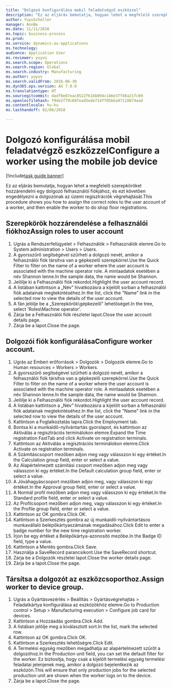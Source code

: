 ```yaml
--- 
title: "Dolgozó konfigurálása mobil feladatvégző eszközzel"
description: "Ez az eljárás bemutatja, hogyan lehet a megfelelő szerepköröket hozzárendelni egy dolgozó felhasználói fiókjához, és ezt követően engedélyezni a dolgozónak az üzemi regisztrációk végrehajtását."
author: YuyuScheller
manager: AnnBe
ms.date: 11/11/2016
ms.topic: business-process
ms.prod: 
ms.service: dynamics-ax-applications
ms.technology: 
audience: Application User
ms.reviewer: yuyus
ms.search.scope: Operations
ms.search.region: Global
ms.search.industry: Manufacturing
ms.author: yuyus
ms.search.validFrom: 2016-06-30
ms.dyn365.ops.version: AX 7.0.0
ms.translationtype: HT
ms.sourcegitcommit: dadf0e87eac8522f61bb094c146e37f46a21fc09
ms.openlocfilehash: f9de2f79c68fead5ede714ff05bba97118874aad
ms.contentlocale: hu-hu
ms.lasthandoff: 02/06/2018

---
```

# <a name="configure-a-worker-using-the-mobile-job-device"></a><span data-ttu-id="345c3-103">Dolgozó konfigurálása mobil feladatvégző eszközzel</span><span class="sxs-lookup"><span data-stu-id="345c3-103">Configure a worker using the mobile job device</span></span>

[!include[task guide banner](../../includes/task-guide-banner.md)]

<span data-ttu-id="345c3-104">Ez az eljárás bemutatja, hogyan lehet a megfelelő szerepköröket hozzárendelni egy dolgozó felhasználói fiókjához, és ezt követően engedélyezni a dolgozónak az üzemi regisztrációk végrehajtását.</span><span class="sxs-lookup"><span data-stu-id="345c3-104">This procedure shows you how to assign the correct roles to the user account of a worker, and then enable the worker to do shop floor registrations.</span></span>


## <a name="assign-roles-to-user-account"></a><span data-ttu-id="345c3-105">Szerepkörök hozzárendelése a felhasználói fiókhoz</span><span class="sxs-lookup"><span data-stu-id="345c3-105">Assign roles to user account</span></span>
1. <span data-ttu-id="345c3-106">Ugrás a Rendszerfelügyelet > Felhasználók > Felhasználók elemre.</span><span class="sxs-lookup"><span data-stu-id="345c3-106">Go to System administration > Users > Users.</span></span>
2. <span data-ttu-id="345c3-107">A gyorsszűrő segítségével szűrheti a dolgozó nevét, amikor a felhasználói fiók társítva van a gépkezelő szerepkörrel.</span><span class="sxs-lookup"><span data-stu-id="345c3-107">Use the Quick Filter to filter on the name of a worker where the user account is associated with the machine operator role.</span></span> <span data-ttu-id="345c3-108">A mintaadatok esetében a név Shannon lenne.</span><span class="sxs-lookup"><span data-stu-id="345c3-108">In the sample data, the name would be Shannon.</span></span>
3. <span data-ttu-id="345c3-109">Jelölje ki a Felhasználói fiók rekordot.</span><span class="sxs-lookup"><span data-stu-id="345c3-109">Highlight the user account record.</span></span>
4. <span data-ttu-id="345c3-110">A listában kattintson a „Név” hivatkozásra a kijelölt sorban a felhasználói fiók adatainak megtekintéséhez.</span><span class="sxs-lookup"><span data-stu-id="345c3-110">In the list, click the "Name" link in the selected row to view the details of the user account.</span></span>
5. <span data-ttu-id="345c3-111">A fán jelölje be a „Szerepkörök\gépkezelő" lehetőséget.</span><span class="sxs-lookup"><span data-stu-id="345c3-111">In the tree, select 'Roles\Machine operator'.</span></span>
6. <span data-ttu-id="345c3-112">Zárja be a Felhasználói fiók részletei lapot.</span><span class="sxs-lookup"><span data-stu-id="345c3-112">Close the user account details page.</span></span>
7. <span data-ttu-id="345c3-113">Zárja be a lapot.</span><span class="sxs-lookup"><span data-stu-id="345c3-113">Close the page.</span></span>

## <a name="configure-worker-account"></a><span data-ttu-id="345c3-114">Dolgozói fiók konfigurálása</span><span class="sxs-lookup"><span data-stu-id="345c3-114">Configure worker account.</span></span>
1. <span data-ttu-id="345c3-115">Ugrás az Emberi erőforrások > Dolgozók > Dolgozók elemre.</span><span class="sxs-lookup"><span data-stu-id="345c3-115">Go to Human resources > Workers > Workers.</span></span>
2. <span data-ttu-id="345c3-116">A gyorsszűrő segítségével szűrheti a dolgozó nevét, amikor a felhasználói fiók társítva van a gépkezelő szerepkörrel.</span><span class="sxs-lookup"><span data-stu-id="345c3-116">Use the Quick Filter to filter on the name of a worker where the user account is associated with the machine operator role.</span></span> <span data-ttu-id="345c3-117">A mintaadatok esetében a név Shannon lenne.</span><span class="sxs-lookup"><span data-stu-id="345c3-117">In the sample data, the name would be Shannon.</span></span>
3. <span data-ttu-id="345c3-118">Jelölje ki a Felhasználói fiók rekordot.</span><span class="sxs-lookup"><span data-stu-id="345c3-118">Highlight the user account record.</span></span>
4. <span data-ttu-id="345c3-119">A listában kattintson a „Név” hivatkozásra a kijelölt sorban a felhasználói fiók adatainak megtekintéséhez.</span><span class="sxs-lookup"><span data-stu-id="345c3-119">In the list, click the "Name" link in the selected row to view the details of the user account.</span></span>
5. <span data-ttu-id="345c3-120">Kattintson a Foglalkoztatás lapra.</span><span class="sxs-lookup"><span data-stu-id="345c3-120">Click the Employment tab.</span></span>
6. <span data-ttu-id="345c3-121">Bontsa ki a munkaidő-nyilvántartás gyorslapot, és kattintson az Aktiválás a regisztrációs terminálokon elemre.</span><span class="sxs-lookup"><span data-stu-id="345c3-121">Expand the Time registration FastTab and click Activate on registration terminals.</span></span>
7. <span data-ttu-id="345c3-122">Kattintson az Aktiválás a regisztrációs terminálokon elemre.</span><span class="sxs-lookup"><span data-stu-id="345c3-122">Click Activate on registration terminals.</span></span>
8. <span data-ttu-id="345c3-123">A Számításcsoport mezőben adjon meg vagy válasszon ki egy értéket.</span><span class="sxs-lookup"><span data-stu-id="345c3-123">In the Calculation group field, enter or select a value.</span></span>
9. <span data-ttu-id="345c3-124">Az Alapértelmezett számítási csoport mezőben adjon meg vagy válasszon ki egy értéket.</span><span class="sxs-lookup"><span data-stu-id="345c3-124">In the Default calculation group field, enter or select a value.</span></span>
10. <span data-ttu-id="345c3-125">A Jóváhagyáscsoport mezőben adjon meg, vagy válasszon ki egy értéket.</span><span class="sxs-lookup"><span data-stu-id="345c3-125">In the Approval group field, enter or select a value.</span></span>
11. <span data-ttu-id="345c3-126">A Normál profil mezőben adjon meg vagy válasszon ki egy értéket.</span><span class="sxs-lookup"><span data-stu-id="345c3-126">In the Standard profile field, enter or select a value.</span></span>
12. <span data-ttu-id="345c3-127">Az Profilcsoport mezőben adjon meg, vagy válasszon ki egy értéket.</span><span class="sxs-lookup"><span data-stu-id="345c3-127">In the Profile group field, enter or select a value.</span></span>
13. <span data-ttu-id="345c3-128">Kattintson az OK gombra.</span><span class="sxs-lookup"><span data-stu-id="345c3-128">Click OK.</span></span>
14. <span data-ttu-id="345c3-129">Kattintson a Szerkesztés gombra az új munkaidő-nyilvántartásos munkavállaló belépőkártyaszámának megadásához.</span><span class="sxs-lookup"><span data-stu-id="345c3-129">Click Edit to enter a badge number for the new time registration worker.</span></span>
15. <span data-ttu-id="345c3-130">Írjon be egy értéket a Belépőkártya-azonosító mezőbe.</span><span class="sxs-lookup"><span data-stu-id="345c3-130">In the Badge ID field, type a value.</span></span>
16. <span data-ttu-id="345c3-131">Kattintson a Mentés gombra.</span><span class="sxs-lookup"><span data-stu-id="345c3-131">Click Save.</span></span>
17. <span data-ttu-id="345c3-132">Használja a SaveRecord parancsikont.</span><span class="sxs-lookup"><span data-stu-id="345c3-132">Use the SaveRecord shortcut.</span></span>
18. <span data-ttu-id="345c3-133">Zárja be a Dolgozók részletei lapot.</span><span class="sxs-lookup"><span data-stu-id="345c3-133">Close the worker details page.</span></span>
19. <span data-ttu-id="345c3-134">Zárja be a lapot.</span><span class="sxs-lookup"><span data-stu-id="345c3-134">Close the page.</span></span>

## <a name="assign-worker-to-device-group"></a><span data-ttu-id="345c3-135">Társítsa a dolgozót az eszközcsoporthoz.</span><span class="sxs-lookup"><span data-stu-id="345c3-135">Assign worker to device group.</span></span>
1. <span data-ttu-id="345c3-136">Ugrás a Gyártásvezérlés > Beállítás > Gyártásvégrehajtás > Feladatkártya konfigurálása az eszközökhöz elemre.</span><span class="sxs-lookup"><span data-stu-id="345c3-136">Go to Production control > Setup > Manufacturing execution > Configure job card for devices.</span></span>
2. <span data-ttu-id="345c3-137">Kattintson a Hozzáadás gombra.</span><span class="sxs-lookup"><span data-stu-id="345c3-137">Click Add.</span></span>
3. <span data-ttu-id="345c3-138">A listában jelölje meg a kiválasztott sort.</span><span class="sxs-lookup"><span data-stu-id="345c3-138">In the list, mark the selected row.</span></span>
4. <span data-ttu-id="345c3-139">Kattintson az OK gombra.</span><span class="sxs-lookup"><span data-stu-id="345c3-139">Click OK.</span></span>
5. <span data-ttu-id="345c3-140">Kattintson a Szerkesztés lehetőségre.</span><span class="sxs-lookup"><span data-stu-id="345c3-140">Click Edit.</span></span>
6. <span data-ttu-id="345c3-141">A Termelési egység mezőben megadhatja az alapértelmezett szűrőt a dolgozóhoz.</span><span class="sxs-lookup"><span data-stu-id="345c3-141">In the Production unit field, you can set the default filter for the worker.</span></span> <span data-ttu-id="345c3-142">Ez biztosítja, hogy csak a kijelölt termelési egység termelési feladatai jelenjenek meg, amikor a dolgozó bejelentkezik az eszközön.</span><span class="sxs-lookup"><span data-stu-id="345c3-142">This will ensure that only production jobs for the selected production unit are shown when the worker logs on to the device.</span></span>
7. <span data-ttu-id="345c3-143">Zárja be a lapot.</span><span class="sxs-lookup"><span data-stu-id="345c3-143">Close the page.</span></span>

